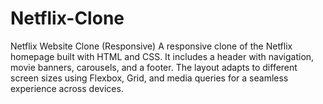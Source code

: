 # Netflix-Clone
Netflix Website Clone (Responsive)  A responsive clone of the Netflix homepage built with HTML and CSS. It includes a header with navigation, movie banners, carousels, and a footer. The layout adapts to different screen sizes using Flexbox, Grid, and media queries for a seamless experience across devices.
